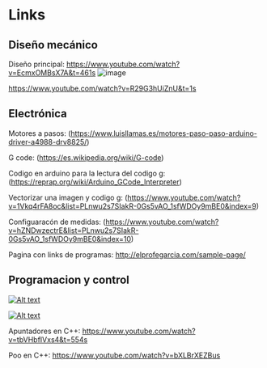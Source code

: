 # Links
## Diseño mecánico

Diseño principal:
https://www.youtube.com/watch?v=EcmxOMBsX7A&t=461s
![image](https://github.com/YiyoChimal/CNC_Proyect_DSM/assets/165099057/7ecd5d3b-8bc9-4ae2-a322-bc0d2c2c072a)

https://www.youtube.com/watch?v=R29G3hUiZnU&t=1s



## Electrónica

Motores a pasos:
(https://www.luisllamas.es/motores-paso-paso-arduino-driver-a4988-drv8825/)

G code: 
(https://es.wikipedia.org/wiki/G-code)

Codigo en arduino para la lectura del codigo g: 
(https://reprap.org/wiki/Arduino_GCode_Interpreter)

Vectorizar una imagen y codigo g: 
(https://www.youtube.com/watch?v=1Vkq4rFA8oc&list=PLnwu2s7SIakR-0Gs5vAO_1sfWDOy9mBE0&index=9)

Configuaracón de medidas: 
(https://www.youtube.com/watch?v=hZNDwzectrE&list=PLnwu2s7SIakR-0Gs5vAO_1sfWDOy9mBE0&index=10)

Pagina con links de programas: 
http://elprofegarcia.com/sample-page/

## Programacion y control 

[![Alt text](https://img.youtube.com/vi/uQZnICIlmiE/0.jpg)](https://www.youtube.com/watch?v=uQZnICIlmiE)

[![Alt text](https://img.youtube.com/vi/doK9qD1zDFs/0.jpg)](https://www.youtube.com/watch?v=doK9qD1zDFs)

Apuntadores en C++:
https://www.youtube.com/watch?v=tbVHbfIVxs4&t=554s

Poo en C++: 
https://www.youtube.com/watch?v=bXLBrXEZBus

